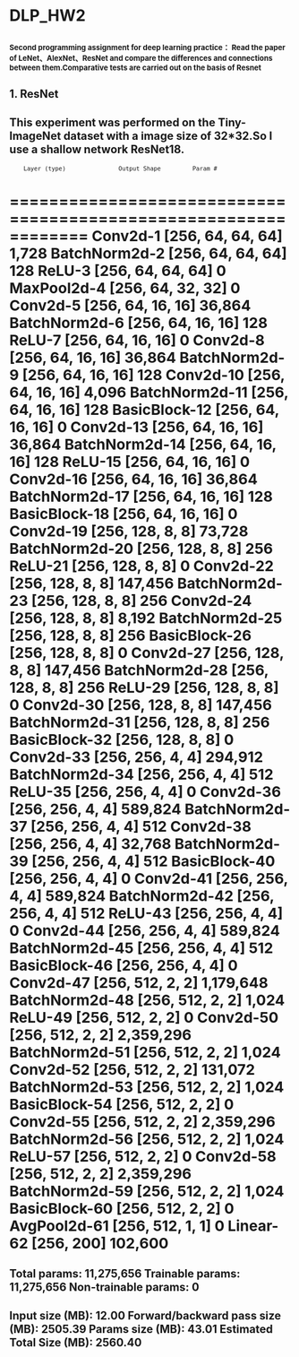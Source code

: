 # DLP_HW2
<font size=2>Second programming assignment for deep learning practice：
Read the paper of LeNet、AlexNet、ResNet and compare the differences and connections between them.Comparative tests are carried out on the basis of Resnet
------
## 1. ResNet
This experiment was performed on the Tiny-ImageNet dataset with a image size of 32*32.So I use a shallow network ResNet18.
----------------------------------------------------------------
        Layer (type)               Output Shape         Param #
================================================================
            Conv2d-1          [256, 64, 64, 64]           1,728
       BatchNorm2d-2          [256, 64, 64, 64]             128
              ReLU-3          [256, 64, 64, 64]               0
         MaxPool2d-4          [256, 64, 32, 32]               0
            Conv2d-5          [256, 64, 16, 16]          36,864
       BatchNorm2d-6          [256, 64, 16, 16]             128
              ReLU-7          [256, 64, 16, 16]               0
            Conv2d-8          [256, 64, 16, 16]          36,864
       BatchNorm2d-9          [256, 64, 16, 16]             128
           Conv2d-10          [256, 64, 16, 16]           4,096
      BatchNorm2d-11          [256, 64, 16, 16]             128
       BasicBlock-12          [256, 64, 16, 16]               0
           Conv2d-13          [256, 64, 16, 16]          36,864
      BatchNorm2d-14          [256, 64, 16, 16]             128
             ReLU-15          [256, 64, 16, 16]               0
           Conv2d-16          [256, 64, 16, 16]          36,864
      BatchNorm2d-17          [256, 64, 16, 16]             128
       BasicBlock-18          [256, 64, 16, 16]               0
           Conv2d-19           [256, 128, 8, 8]          73,728
      BatchNorm2d-20           [256, 128, 8, 8]             256
             ReLU-21           [256, 128, 8, 8]               0
           Conv2d-22           [256, 128, 8, 8]         147,456
      BatchNorm2d-23           [256, 128, 8, 8]             256
           Conv2d-24           [256, 128, 8, 8]           8,192
      BatchNorm2d-25           [256, 128, 8, 8]             256
       BasicBlock-26           [256, 128, 8, 8]               0
           Conv2d-27           [256, 128, 8, 8]         147,456
      BatchNorm2d-28           [256, 128, 8, 8]             256
             ReLU-29           [256, 128, 8, 8]               0
           Conv2d-30           [256, 128, 8, 8]         147,456
      BatchNorm2d-31           [256, 128, 8, 8]             256
       BasicBlock-32           [256, 128, 8, 8]               0
           Conv2d-33           [256, 256, 4, 4]         294,912
      BatchNorm2d-34           [256, 256, 4, 4]             512
             ReLU-35           [256, 256, 4, 4]               0
           Conv2d-36           [256, 256, 4, 4]         589,824
      BatchNorm2d-37           [256, 256, 4, 4]             512
           Conv2d-38           [256, 256, 4, 4]          32,768
      BatchNorm2d-39           [256, 256, 4, 4]             512
       BasicBlock-40           [256, 256, 4, 4]               0
           Conv2d-41           [256, 256, 4, 4]         589,824
      BatchNorm2d-42           [256, 256, 4, 4]             512
             ReLU-43           [256, 256, 4, 4]               0
           Conv2d-44           [256, 256, 4, 4]         589,824
      BatchNorm2d-45           [256, 256, 4, 4]             512
       BasicBlock-46           [256, 256, 4, 4]               0
           Conv2d-47           [256, 512, 2, 2]       1,179,648
      BatchNorm2d-48           [256, 512, 2, 2]           1,024
             ReLU-49           [256, 512, 2, 2]               0
           Conv2d-50           [256, 512, 2, 2]       2,359,296
      BatchNorm2d-51           [256, 512, 2, 2]           1,024
           Conv2d-52           [256, 512, 2, 2]         131,072
      BatchNorm2d-53           [256, 512, 2, 2]           1,024
       BasicBlock-54           [256, 512, 2, 2]               0
           Conv2d-55           [256, 512, 2, 2]       2,359,296
      BatchNorm2d-56           [256, 512, 2, 2]           1,024
             ReLU-57           [256, 512, 2, 2]               0
           Conv2d-58           [256, 512, 2, 2]       2,359,296
      BatchNorm2d-59           [256, 512, 2, 2]           1,024
       BasicBlock-60           [256, 512, 2, 2]               0
        AvgPool2d-61           [256, 512, 1, 1]               0
           Linear-62                 [256, 200]         102,600
================================================================
Total params: 11,275,656
Trainable params: 11,275,656
Non-trainable params: 0
----------------------------------------------------------------
Input size (MB): 12.00
Forward/backward pass size (MB): 2505.39
Params size (MB): 43.01
Estimated Total Size (MB): 2560.40
----------------------------------------------------------------
</font>
